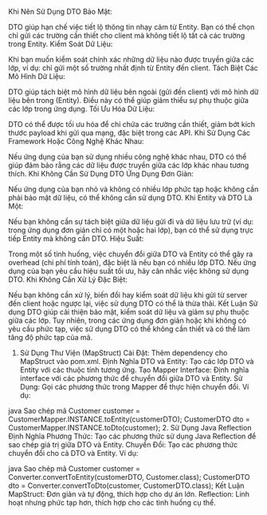 Khi Nên Sử Dụng DTO
Bảo Mật:

DTO giúp hạn chế việc tiết lộ thông tin nhạy cảm từ Entity. Bạn có thể chọn chỉ gửi các trường cần thiết cho client mà không tiết lộ tất cả các trường trong Entity.
Kiểm Soát Dữ Liệu:

Khi bạn muốn kiểm soát chính xác những dữ liệu nào được truyền giữa các lớp, ví dụ: chỉ gửi một số trường nhất định từ Entity đến client.
Tách Biệt Các Mô Hình Dữ Liệu:

DTO giúp tách biệt mô hình dữ liệu bên ngoài (gửi đến client) với mô hình dữ liệu bên trong (Entity). Điều này có thể giúp giảm thiểu sự phụ thuộc giữa các lớp trong ứng dụng.
Tối Ưu Hóa Dữ Liệu:

DTO có thể được tối ưu hóa để chỉ chứa các trường cần thiết, giảm bớt kích thước payload khi gửi qua mạng, đặc biệt trong các API.
Khi Sử Dụng Các Framework Hoặc Công Nghệ Khác Nhau:

Nếu ứng dụng của bạn sử dụng nhiều công nghệ khác nhau, DTO có thể giúp đảm bảo rằng các dữ liệu được truyền giữa các lớp khác nhau tương thích.
Khi Không Cần Sử Dụng DTO
Ứng Dụng Đơn Giản:

Nếu ứng dụng của bạn nhỏ và không có nhiều lớp phức tạp hoặc không cần phải bảo mật dữ liệu, có thể không cần sử dụng DTO.
Khi Entity và DTO Là Một:

Nếu bạn không cần sự tách biệt giữa dữ liệu gửi đi và dữ liệu lưu trữ (ví dụ: trong ứng dụng đơn giản chỉ có một hoặc hai lớp), bạn có thể sử dụng trực tiếp Entity mà không cần DTO.
Hiệu Suất:

Trong một số tình huống, việc chuyển đổi giữa DTO và Entity có thể gây ra overhead (chi phí tính toán), đặc biệt là nếu bạn có nhiều lớp DTO. Nếu ứng dụng của bạn yêu cầu hiệu suất tối ưu, hãy cân nhắc việc không sử dụng DTO.
Khi Không Cần Xử Lý Đặc Biệt:

Nếu bạn không cần xử lý, biến đổi hay kiểm soát dữ liệu khi gửi từ server đến client hoặc ngược lại, việc sử dụng DTO có thể là thừa thãi.
Kết Luận
Sử dụng DTO giúp cải thiện bảo mật, kiểm soát dữ liệu và giảm sự phụ thuộc giữa các lớp. Tuy nhiên, trong các ứng dụng đơn giản hoặc khi không có yêu cầu phức tạp, việc sử dụng DTO có thể không cần thiết và có thể làm tăng độ phức tạp của mã.





1. Sử Dụng Thư Viện (MapStruct)
   Cài Đặt: Thêm dependency cho MapStruct vào pom.xml.
   Định Nghĩa DTO và Entity: Tạo các lớp DTO và Entity với các thuộc tính tương ứng.
   Tạo Mapper Interface: Định nghĩa interface với các phương thức để chuyển đổi giữa DTO và Entity.
   Sử Dụng: Gọi các phương thức trong Mapper để thực hiện chuyển đổi.
   Ví dụ:

java
Sao chép mã
Customer customer = CustomerMapper.INSTANCE.toEntity(customerDTO);
CustomerDTO dto = CustomerMapper.INSTANCE.toDto(customer);
2. Sử Dụng Java Reflection
   Định Nghĩa Phương Thức: Tạo các phương thức sử dụng Java Reflection để sao chép giá trị giữa DTO và Entity.
   Chuyển Đổi: Tạo các phương thức chuyển đổi cho cả DTO và Entity.
   Ví dụ:

java
Sao chép mã
Customer customer = Converter.convertToEntity(customerDTO, Customer.class);
CustomerDTO dto = Converter.convertToDto(customer, CustomerDTO.class);
Kết Luận
MapStruct: Đơn giản và tự động, thích hợp cho dự án lớn.
Reflection: Linh hoạt nhưng phức tạp hơn, thích hợp cho các tình huống cụ thể.